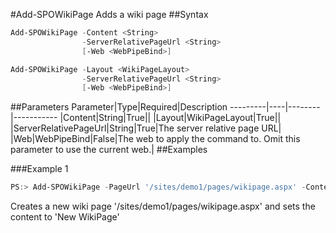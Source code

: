 #Add-SPOWikiPage
Adds a wiki page
##Syntax
```powershell
Add-SPOWikiPage -Content <String>
                -ServerRelativePageUrl <String>
                [-Web <WebPipeBind>]
```


```powershell
Add-SPOWikiPage -Layout <WikiPageLayout>
                -ServerRelativePageUrl <String>
                [-Web <WebPipeBind>]
```


##Parameters
Parameter|Type|Required|Description
---------|----|--------|-----------
|Content|String|True||
|Layout|WikiPageLayout|True||
|ServerRelativePageUrl|String|True|The server relative page URL|
|Web|WebPipeBind|False|The web to apply the command to. Omit this parameter to use the current web.|
##Examples

###Example 1
```powershell
PS:> Add-SPOWikiPage -PageUrl '/sites/demo1/pages/wikipage.aspx' -Content 'New WikiPage'
```
Creates a new wiki page '/sites/demo1/pages/wikipage.aspx' and sets the content to 'New WikiPage'

